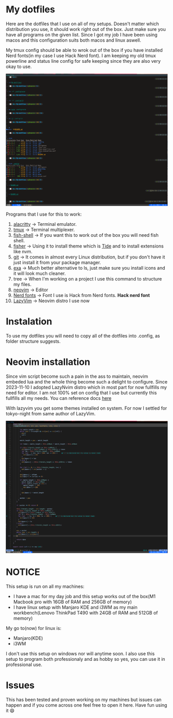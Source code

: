 # My dotfiles

Here are the dotfiles that I use on all of my setups. Doesn't matter which distribution you use, it should work right out of the box. Just make sure you have all programs on the given list.
Since I got my job I have been using macos and this configuration suits both macos and linux aswell.

My tmux config should be able to wrok out of the box if you have installed Nerd fonts(in my case I use Hack Nerd font).
I am keeping my old tmux powerline and status line config for safe keeping since they are also very okay to use.

<img src="pics/Linux/term.png" />

Programs that I use for this to work:

1. [alacritty](https://github.com/alacritty/alacritty) -> Terminal emulator.
2. [tmux](https://github.com/tmux/tmux) -> Terminal multiplexer.
3. [fish-shell](https://fishshell.com/) -> If you want this to work out of the box you will need fish shell.
4. [fisher](https://github.com/jorgebucaran/fisher) -> Using it to install theme which is [Tide](https://github.com/IlanCosman/tide) and to install extensions like nvm.
5. [git](https://git-scm.com/) -> It comes in almost every Linux distribution, but if you don't have it just install it from your package manager.
6. [exa](https://github.com/ogham/exa) -> Much better alternative to ls, just make sure you install icons and it will look much cleaner.
7. tree -> When I'm working on a project I use this command to structure my files.
8. [neovim](https://neovim.io/) -> Editor
9. [Nerd fonts](https://github.com/ryanoasis/nerd-fonts) -> Font I use is Hack from Nerd fonts. <b>Hack nerd font</b>
10. [LazyVim](https://www.lazyvim.org/) -> Neovim distro I use now

# Instalation

To use my dotfiles you will need to copy all of the dotfiles into .config, as folder structure suggests.

# Neovim installation

Since vim script become such a pain in the ass to maintain, neovim embeded lua and the whole thing become such a delight to configure.
Since 2023-11-10 I adopted LazyNvim distro which in most part for now fullfills my need for editor. I am not 100% set on config that I use but currently this fullfills all my needs.
You can reference docs [here](https://www.lazyvim.org/)

With lazyvim you get some themes installed on system. For now I settled for tokyo-night from same author of LazyVim. 

<img src="pics/Linux/nvim.png" />

# <b>NOTICE</b>

This setup is run on all my machines:
- I have a mac for my day job and this setup works out of the box(M1 Macbook pro with 16GB of RAM and 256GB of memory)
- I have linux setup with Manjaro KDE and i3WM as my main workbench(Lenovo ThinkPad T490 with 24GB of RAM and 512GB of memory)

My go to(now) for linux is:

- Manjaro(KDE)
- i3WM

I don't use this setup on windows nor will anytime soon.
I also use this setup to program both professionaly and as hobby so yes, you can use it in professional use.

# Issues

This has been tested and proven working on my machines but issues can happen and if you come across one feel free to open it here. Have fun using it :smile:
